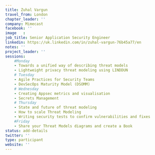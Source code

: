 ```yaml
---
title: Zuhal Vargun
travel_from: London
chapter_leader: ''
company: Mimecast
facebook: ''
image   : 
job_title: Senior Application Security Engineer
linkedin: https://uk.linkedin.com/in/zuhal-vargun-76b45a77/en
notes: ''
project_leader: ''
sessions: 
    #Monday
    - Towards a unified way of describing threat models
    - Lightweight privacy threat modeling using LINDDUN
    # Tuesday
    - Agile Practices for Security Teams
    - DevSecOps Maturity Model (DSOMM)
    # Wednesday
    - Creating Appsec metrics and visualisation
    - Secrets Management
    # Thursday
    - State and future of threat modeling
    - How to scale Threat Modeling
    - Writing security tests to confirm vulnerabilities and fixes
    #Friday
    - Share your Threat Models diagrams and create a Book
status: add-details
twitter: ''
type: participant
website: ''
---
```


<!-- put more details about participant here -->
